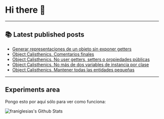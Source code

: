 # Hi there 👋

<!--
**franiglesias/franiglesias** is a ✨ _special_ ✨ repository because its `README.md` (this file) appears on your GitHub profile.

Here are some ideas to get you started:

- 🔭 I’m currently working on ...
- 🌱 I’m currently learning ...
- 👯 I’m looking to collaborate on ...
- 🤔 I’m looking for help with ...
- 💬 Ask me about ...
- 📫 How to reach me: ...
- 😄 Pronouns: ...
- ⚡ Fun fact: ...
-->


---

## 📚 Latest published posts
<!-- TB-FEED:START -->
- [Generar representaciones de un objeto sin exponer getters](https://franiglesias.github.io/representation-2/)
- [Object Calisthenics. Comentarios finales](https://franiglesias.github.io/calisthenics-10/)
- [Object Calisthenics. No user getters, setters o propiedades públicas](https://franiglesias.github.io/calisthenics-9/)
- [Object Calisthenics. No más de dos variables de instancia por clase](https://franiglesias.github.io/calisthenics-8/)
- [Object Calisthenics. Mantener todas las entidades pequeñas](https://franiglesias.github.io/calisthenics-7/)
<!-- TB-FEED:END -->


---

## Experiments area

Pongo esto por aquí sólo para ver como funciona:

<img alt="franiglesias's Github Stats" src="https://github-readme-stats.vercel.app/api?username=franiglesias&show_icons=true&hide_border=true" />
